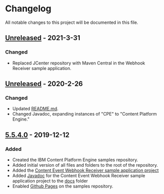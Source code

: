 # Changelog

All notable changes to this project will be documented in this file.

## [Unreleased] - 2021-3-31

### Changed
- Replaced JCenter repository with Maven Central in the Webhook Receiver sample application.

## [Unreleased] - 2020-2-26

### Changed
- Updated [README.md](ContentEventWebhookReceiver/README.md).
- Changed Javadoc, expanding instances of "CPE" to "Content Platform Engine."


## [5.5.4.0] - 2019-12-12

### Added
- Created the IBM Content Platform Engine samples repository.
- Added initial version of all files and folders to the root of the repository.
- Added the [Content Event Webhook Receiver sample application project](ContentEventWebhookReceiver)
- Added [Javadoc](https://ibm-ecm.github.io/ibm-content-platform-engine-samples/ContentEventWebhookReceiver/) for the Content Event Webhook Receiver sample application project to the [docs](docs) folder
- Enabled [Github Pages](https://pages.github.com/) on the samples repository.

[unreleased]: https://github.com/ibm-ecm/ibm-content-platform-engine-samples/compare/v5.5.4.0...HEAD
[5.5.4.0]: https://github.com/ibm-ecm/ibm-content-platform-engine-samples/releases/tag/v5.5.4.0
